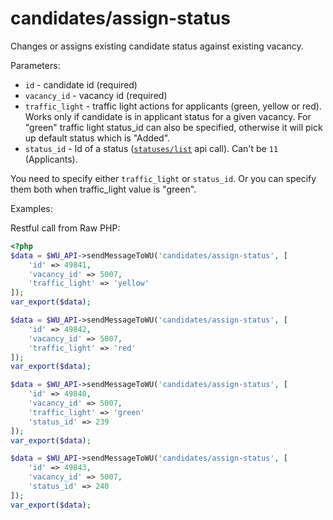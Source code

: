 candidates/assign-status
===

Changes or assigns existing candidate status against existing vacancy. 

Parameters:

* `id` - candidate id (required)
* `vacancy_id` - vacancy id (required)
* `traffic_light` - traffic light actions for applicants (green, yellow or red). Works only if candidate is in applicant status for a given vacancy. For "green" traffic light status_id can also be specified, otherwise it will pick up default status which is "Added".
* `status_id` - Id of a status ([`statuses/list`](https://github.com/oneworldmarket/idibu-v3-api/blob/master/stuff/REST/Statuses/list.md) api call). Can't be `11` (Applicants).
  

You need to specify either `traffic_light` or `status_id`. Or you can specify them both when traffic_light value is "green".

Examples:

Restful call from Raw PHP:
```php
<?php
$data = $WU_API->sendMessageToWU('candidates/assign-status', [
    'id' => 49841,
    'vacancy_id' => 5007,
    'traffic_light' => 'yellow'
]);
var_export($data);

$data = $WU_API->sendMessageToWU('candidates/assign-status', [
    'id' => 49842,
    'vacancy_id' => 5007,
    'traffic_light' => 'red'
]);
var_export($data);

$data = $WU_API->sendMessageToWU('candidates/assign-status', [
    'id' => 49840,
    'vacancy_id' => 5007,
    'traffic_light' => 'green'
    'status_id' => 239
]);
var_export($data);

$data = $WU_API->sendMessageToWU('candidates/assign-status', [
    'id' => 49843,
    'vacancy_id' => 5007,
    'status_id' => 240
]);
var_export($data);
```
